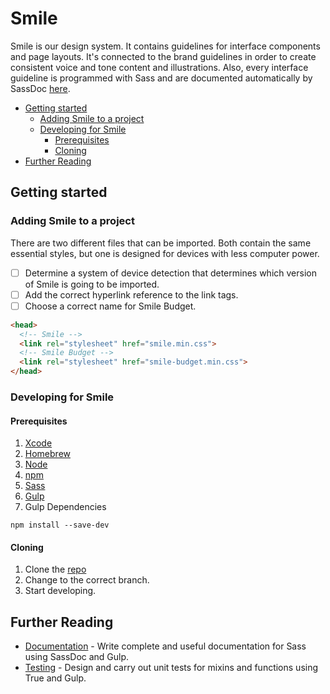 # Smile
Smile is our design system. It contains guidelines for interface components and page layouts. It's connected to the brand guidelines in order to create consistent voice and tone content and illustrations. Also, every interface guideline is programmed with Sass and are documented automatically by SassDoc [here](https://lips-mexico.github.io/Smile/).

<!-- vscode-markdown-toc -->
* [Getting started](#Gettingstarted)
	* [Adding Smile to a project](#AddingSmiletoaproject)
	* [Developing for Smile](#DevelopingforSmile)
		* [Prerequisites](#Prerequisites)
		* [Cloning](#Cloning)
* [Further Reading](#FurtherReading)

<!-- vscode-markdown-toc-config
	numbering=false
	autoSave=false
	/vscode-markdown-toc-config -->
<!-- /vscode-markdown-toc -->

## <a name='Gettingstarted'></a>Getting started
### <a name='AddingSmiletoaproject'></a>Adding Smile to a project
There are two different files that can be imported. Both contain the same essential styles, but one is designed for devices with less computer power.
- [ ] Determine a system of device detection that determines which version of Smile is going to be imported.
- [ ] Add the correct hyperlink reference to the link tags.
- [ ] Choose a correct name for Smile Budget.
```html
<head>
  <!-- Smile -->
  <link rel="stylesheet" href="smile.min.css">
  <!-- Smile Budget -->
  <link rel="stylesheet" href="smile-budget.min.css">
</head>
```

### <a name='DevelopingforSmile'></a>Developing for Smile
#### <a name='Prerequisites'></a>Prerequisites
1. [Xcode](https://itunes.apple.com/us/app/xcode/id497799835?mt=12)
2. [Homebrew](https://brew.sh/)
3. [Node](https://nodejs.org/en/)
4. [npm](https://www.npmjs.com/get-npm)
5. [Sass](https://sass-lang.com/install)
6. [Gulp](https://gulpjs.com/)
7. Gulp Dependencies
```shell
npm install --save-dev
```

#### <a name='Cloning'></a>Cloning
1. Clone the [repo](https://github.com/lips-mexico/Smile)
2. Change to the correct branch.
3. Start developing.

## <a name='FurtherReading'></a>Further Reading
* [Documentation]() - Write complete and useful documentation for Sass using SassDoc and Gulp.
* [Testing]() - Design and carry out unit tests for mixins and functions using True and Gulp.

